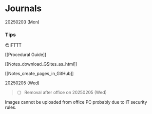 # Journals

20250203 (Mon)

### Tips

😍IFTTT

[[Procedural Guide]]

[[Notes_download_GSites_as_html]]

[[Notes_create_pages_in_GitHub]]

20250205 (Wed)

> - [ ] Removal after office on 20250205 (Wed)

Images cannot be uploaded from office PC probably due to IT security rules.